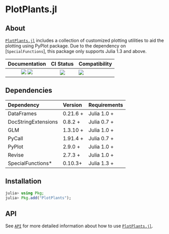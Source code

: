 # PlotPlants.jl

<!-- Links and shortcuts -->
[pp-url]: https://Yujie-W.github.io/PlotPlants.jl
[pp-api]: https://yujie-w.github.io/PlotPlants.jl/stable/API/

[dev-img]: https://img.shields.io/badge/docs-dev-blue.svg
[dev-url]: https://Yujie-W.github.io/PlotPlants.jl/dev/

[rel-img]: https://img.shields.io/badge/docs-stable-blue.svg
[rel-url]: https://Yujie-W.github.io/PlotPlants.jl/stable/

[st-img]: https://github.com/Yujie-W/PlotPlants.jl/workflows/JuliaStable/badge.svg?branch=master
[st-url]: https://github.com/Yujie-W/PlotPlants.jl/actions?query=branch%3A"master"++workflow%3A"JuliaStable"

[v13-img]: https://github.com/Yujie-W/PlotPlants.jl/workflows/Julia-1.0/badge.svg?branch=master
[v13-url]: https://github.com/Yujie-W/PlotPlants.jl/actions?query=branch%3A"master"++workflow%3A"Julia-1.0"


## About

[`PlotPlants.jl`][pp-url] includes a collection of customized plotting utilities to aid the plotting using PyPlot package. Due to the dependency on [`SpecialFunctions`], this package only supports Julia 1.3 and above.

| Documentation                                   | CI Status             | Compatibility           |
|:-----------------------------------------------:|:---------------------:|:------------------------|
| [![][dev-img]][dev-url] [![][rel-img]][rel-url] | [![][st-img]][st-url] | [![][v13-img]][v13-url] |




## Dependencies

| Dependency          | Version  | Requirements |
|:--------------------|:---------|:-------------|
| DataFrames          | 0.21.6 + | Julia 1.0 +  |
| DocStringExtensions | 0.8.2 +  | Julia 0.7 +  |
| GLM                 | 1.3.10 + | Julia 1.0 +  |
| PyCall              | 1.91.4 + | Julia 0.7 +  |
| PyPlot              | 2.9.0 +  | Julia 1.0 +  |
| Revise              | 2.7.3 +  | Julia 1.0 +  |
| SpecialFunctions*   | 0.10.3+  | Julia 1.3 +  |




## Installation
```julia
julia> using Pkg;
julia> Pkg.add("PlotPlants");
```




## API
See [`API`][pp-api] for more detailed information about how to use [`PlotPlants.jl`][pp-url].
